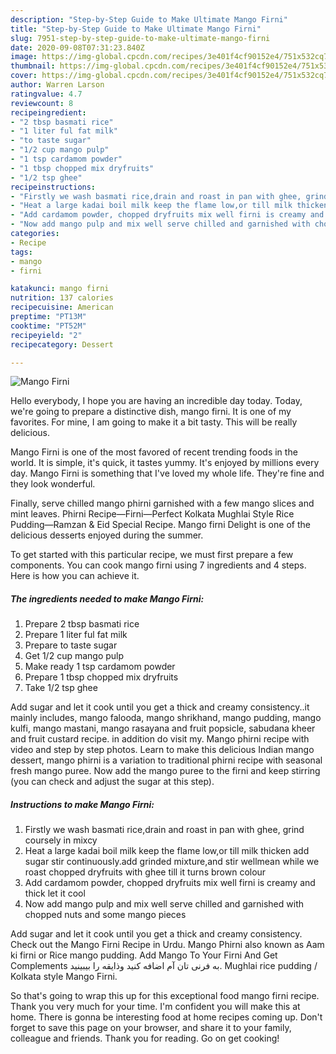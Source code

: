 ```yaml
---
description: "Step-by-Step Guide to Make Ultimate Mango Firni"
title: "Step-by-Step Guide to Make Ultimate Mango Firni"
slug: 7951-step-by-step-guide-to-make-ultimate-mango-firni
date: 2020-09-08T07:31:23.840Z
image: https://img-global.cpcdn.com/recipes/3e401f4cf90152e4/751x532cq70/mango-firni-recipe-main-photo.jpg
thumbnail: https://img-global.cpcdn.com/recipes/3e401f4cf90152e4/751x532cq70/mango-firni-recipe-main-photo.jpg
cover: https://img-global.cpcdn.com/recipes/3e401f4cf90152e4/751x532cq70/mango-firni-recipe-main-photo.jpg
author: Warren Larson
ratingvalue: 4.7
reviewcount: 8
recipeingredient:
- "2 tbsp basmati rice"
- "1 liter ful fat milk"
- "to taste sugar"
- "1/2 cup mango pulp"
- "1 tsp cardamom powder"
- "1 tbsp chopped mix dryfruits"
- "1/2 tsp ghee"
recipeinstructions:
- "Firstly we wash basmati rice,drain and roast in pan with ghee, grind coursely in mixcy"
- "Heat a large kadai boil milk keep the flame low,or till milk thicken add sugar stir continuously.add grinded mixture,and stir wellmean while we roast chopped dryfruits with ghee till it turns brown colour"
- "Add cardamom powder, chopped dryfruits mix well firni is creamy and thick let it cool"
- "Now add mango pulp and mix well serve chilled and garnished with chopped nuts and some mango pieces"
categories:
- Recipe
tags:
- mango
- firni

katakunci: mango firni 
nutrition: 137 calories
recipecuisine: American
preptime: "PT13M"
cooktime: "PT52M"
recipeyield: "2"
recipecategory: Dessert

---
```



![Mango Firni](https://img-global.cpcdn.com/recipes/3e401f4cf90152e4/751x532cq70/mango-firni-recipe-main-photo.jpg)

Hello everybody, I hope you are having an incredible day today. Today, we're going to prepare a distinctive dish, mango firni. It is one of my favorites. For mine, I am going to make it a bit tasty. This will be really delicious.

Mango Firni is one of the most favored of recent trending foods in the world. It is simple, it's quick, it tastes yummy. It's enjoyed by millions every day. Mango Firni is something that I've loved my whole life. They're fine and they look wonderful.

Finally, serve chilled mango phirni garnished with a few mango slices and mint leaves. Phirni Recipe—Firni—Perfect Kolkata Mughlai Style Rice Pudding—Ramzan &amp; Eid Special Recipe. Mango firni Delight is one of the delicious desserts enjoyed during the summer.


To get started with this particular recipe, we must first prepare a few components. You can cook mango firni using 7 ingredients and 4 steps. Here is how you can achieve it.

<!--inarticleads1-->

##### The ingredients needed to make Mango Firni:

1. Prepare 2 tbsp basmati rice
1. Prepare 1 liter ful fat milk
1. Prepare to taste sugar
1. Get 1/2 cup mango pulp
1. Make ready 1 tsp cardamom powder
1. Prepare 1 tbsp chopped mix dryfruits
1. Take 1/2 tsp ghee


Add sugar and let it cook until you get a thick and creamy consistency..it mainly includes, mango falooda, mango shrikhand, mango pudding, mango kulfi, mango mastani, mango rasayana and fruit popsicle, sabudana kheer and fruit custard recipe. in addition do visit my. Mango phirni recipe with video and step by step photos. Learn to make this delicious Indian mango dessert, mango phirni is a variation to traditional phirni recipe with seasonal fresh mango puree. Now add the mango puree to the firni and keep stirring (you can check and adjust the sugar at this step). 

<!--inarticleads2-->

##### Instructions to make Mango Firni:

1. Firstly we wash basmati rice,drain and roast in pan with ghee, grind coursely in mixcy
1. Heat a large kadai boil milk keep the flame low,or till milk thicken add sugar stir continuously.add grinded mixture,and stir wellmean while we roast chopped dryfruits with ghee till it turns brown colour
1. Add cardamom powder, chopped dryfruits mix well firni is creamy and thick let it cool
1. Now add mango pulp and mix well serve chilled and garnished with chopped nuts and some mango pieces


Add sugar and let it cook until you get a thick and creamy consistency. Check out the Mango Firni Recipe in Urdu. Mango Phirni also known as Aam ki firni or Rice mango pudding. Add Mango To Your Firni And Get Complements به فرنی تان آم اضافه کنید و‌ذایقه را بیبینید. Mughlai rice pudding / Kolkata style Mango Firni. 

So that's going to wrap this up for this exceptional food mango firni recipe. Thank you very much for your time. I'm confident you will make this at home. There is gonna be interesting food at home recipes coming up. Don't forget to save this page on your browser, and share it to your family, colleague and friends. Thank you for reading. Go on get cooking!
